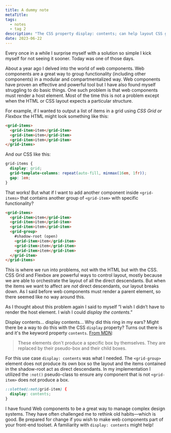 ```yaml
---
title: A dummy note
metaTitle: 
tags:
  - notes
  - tag 2
description: "The CSS property display: contents; can help layout CSS grids using web components."
date: 2023-06-22
---
```

Every once in a while I surprise myself with a solution so simple I kick myself for not seeing it sooner. Today was one of those days. 

About a year ago I delved into the world of web components. Web components are a great way to group functionality (including other components) in a modular and compartmentalized way. Web components have proven an effective and powerful tool but I have also found myself struggling to do basic things. One such problem is that web components must render a host element. Most of the time this is not a problem except when the HTML or CSS layout expects a particular structure. 

For example, if I wanted to output a list of items in a grid using *CSS Grid or Flexbox* the HTML might look something like this:

```html
<grid-items>
  <grid-item>item</grid-item>
  <grid-item>item</grid-item>
  <grid-item>item</grid-item>
</grid-items>
```

And our CSS like this:

```css
grid-items {
  display: grid;
  grid-template-columns: repeat(auto-fill, minmax(16em, 1fr));
  gap: 1em;
}
```

That works! But what if I want to add another component inside `<grid-items>` that contains another group of `<grid-item>` with specific functionality?

```html
<grid-items>
  <grid-item>item</grid-item>
  <grid-item>item</grid-item>
  <grid-item>item</grid-item>
  <grid-group>
    #shadow-root (open)
    <grid-item>item</grid-item>
    <grid-item>item</grid-item>
    <grid-item>item</grid-item>
  </grid-item>
</grid-items>
```

This is where we run into problems, not with the HTML but with the CSS. CSS Grid and Flexbox are powerful ways to control layout, mostly because we are able to orchestrate the layout of all the direct descendants. But when the items we want to affect are *not* direct descendants, our layout breaks down. As I said before web components must render a parent element, so there seemed like no way around this.

As I thought about this problem again I said to myself ”I wish I didn’t have to render the host element. I wish I could *display the contents*.” 

Display contents... display contents... Why did this ring in my ears? Might there be a way to do this with the CSS `display` property? Turns out there is and it's the keyword property `contents`. [From MDN](https://developer.mozilla.org/en-US/docs/Web/CSS/display#box):

> These elements don't produce a specific box by themselves. They are replaced by their pseudo-box and their child boxes.

For this use case `display: contents` was what I needed. The `<grid-group>` element does not produce its own box so the layout and the items contained in the shadow-root act as direct descendants. In my implementation I utilized the `:not()` pseudo-class to ensure any component that is not `<grid-item>` does not produce a box.

```css
::slotted(:not(grid-item) {
  display: contents;
}
```

I have found Web components to be a great way to manage complex design systems. They have often challenged me to rethink old habits—which is good. Be prepared for change if you wish to make web components part of your front-end toolset. A familiarity with `display: contents` might help!


